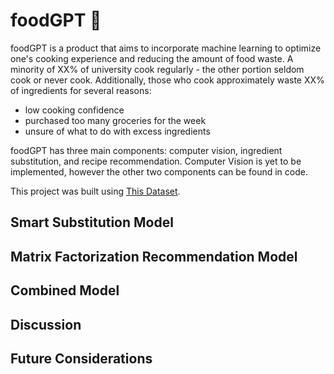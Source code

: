 # foodGPT :poultry_leg:

foodGPT is a product that aims to incorporate machine learning to optimize one's cooking experience and reducing the amount of food waste. A minority of XX% of university cook regularly - the other portion seldom cook or never cook. Additionally, those who cook approximately waste XX% of ingredients for several reasons: 

- low cooking confidence
- purchased too many groceries for the week
- unsure of what to do with excess ingredients

foodGPT has three main components: computer vision, ingredient substitution, and recipe recommendation. Computer Vision is yet to be implemented, however the other two components can be found in code.

This project was built using [This Dataset](https://www.kaggle.com/datasets/shuyangli94/food-com-recipes-and-user-interactions).

## Smart Substitution Model

## Matrix Factorization Recommendation Model

## Combined Model

## Discussion

## Future Considerations
